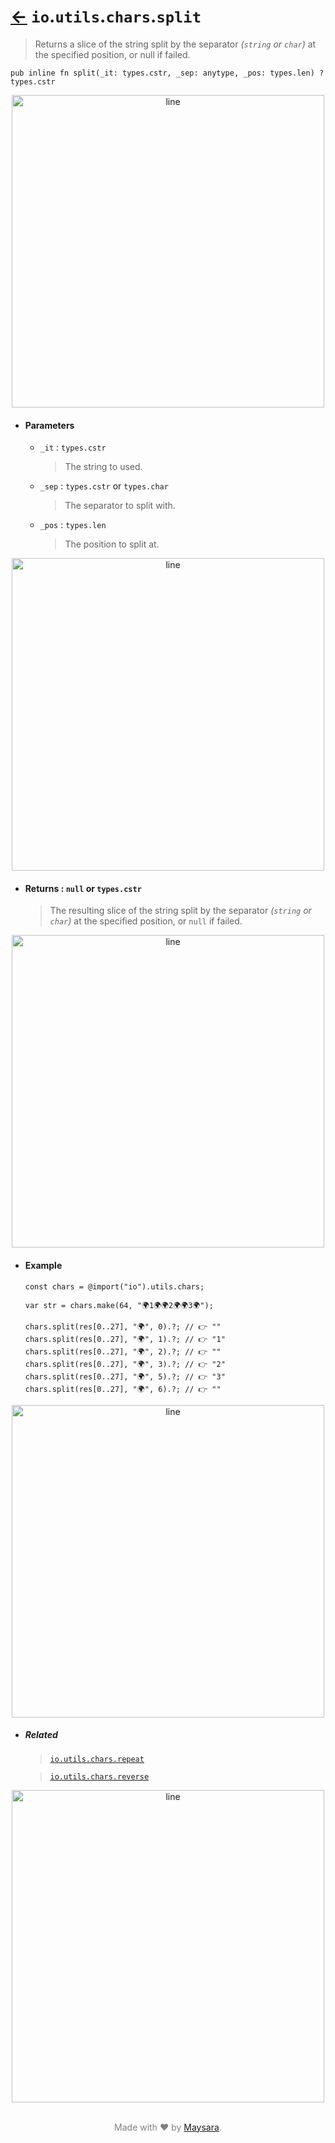 # [←](../readme.md) `io`.`utils`.`chars`.`split`

> Returns a slice of the string split by the separator _(`string` or `char`)_ at the specified position, or null if failed.

```zig
pub inline fn split(_it: types.cstr, _sep: anytype, _pos: types.len) ?types.cstr
```

<div align="center">
<img src="https://raw.githubusercontent.com/Super-ZIG/io/refs/heads/main/docs/dist/img/md/line.png" alt="line" style="width:500px;"/>
</div>

- #### Parameters

    - `_it` : `types.cstr`

        > The string to used.

    - `_sep` : `types.cstr` or `types.char`

        > The separator to split with.

    - `_pos` : `types.len`

        > The position to split at.

<div align="center">
<img src="https://raw.githubusercontent.com/Super-ZIG/io/refs/heads/main/docs/dist/img/md/line.png" alt="line" style="width:500px;"/>
</div>

- #### Returns : `null` or `types.cstr`

    > The resulting slice of the string split by the separator _(`string` or `char`)_ at the specified position, or `null` if failed.

<div align="center">
<img src="https://raw.githubusercontent.com/Super-ZIG/io/refs/heads/main/docs/dist/img/md/line.png" alt="line" style="width:500px;"/>
</div>

- #### Example

    ```zig
    const chars = @import("io").utils.chars;
    ```

    ```zig
    var str = chars.make(64, "🌍1🌍🌍2🌍🌍3🌍");

    chars.split(res[0..27], "🌍", 0).?; // 👉 ""
    chars.split(res[0..27], "🌍", 1).?; // 👉 "1"
    chars.split(res[0..27], "🌍", 2).?; // 👉 ""
    chars.split(res[0..27], "🌍", 3).?; // 👉 "2"
    chars.split(res[0..27], "🌍", 5).?; // 👉 "3"
    chars.split(res[0..27], "🌍", 6).?; // 👉 ""
    ```

<div align="center">
<img src="https://raw.githubusercontent.com/Super-ZIG/io/refs/heads/main/docs/dist/img/md/line.png" alt="line" style="width:500px;"/>
</div>

- ##### Related

  > [`io.utils.chars.repeat`](./repeat.md)

  > [`io.utils.chars.reverse`](./reverse.md)

<div align="center">
<img src="https://raw.githubusercontent.com/Super-ZIG/io/refs/heads/main/docs/dist/img/md/line.png" alt="line" style="width:500px;"/>
</div>

<p align="center" style="color:grey;"><br />Made with ❤️ by <a href="http://github.com/maysara-elshewehy" target="blank">Maysara</a>.</p>